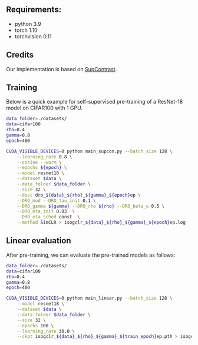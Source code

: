 ## Requirements:
- python 3.9
- torch 1.10
- torchvision 0.11 


## Credits
Our implementation is based on [SupContrast](https://github.com/HobbitLong/SupContrast/).


## Training  
Below is a quick example for self-supervised pre-training of a ResNet-18 model on CIFAR100 with 1 GPU.

```bash
data_folder=./datasets/
data=cifar100
rho=0.4
gamma=0.8
epoch=400

CUDA_VISIBLE_DEVICES=0 python main_supcon.py --batch_size 128 \
    --learning_rate 0.8 \
    --cosine --warm \
    --epochs ${epoch} \
    --model resnet18 \
    --dataset $data \
    --data_folder $data_folder \
    --size 32 \
    --desc dro_${data}_${rho}_${gamma}_${epoch}ep \
    --DRO_mod --DRO_tau_init 0.1 \
    --DRO_gamma ${gamma} --DRO_rho ${rho} --DRO_beta_u 0.5 \
    --DRO_eta_init 0.03  \
    --DRO_eta_sched const  \
    --method SimCLR > isogclr_${data}_${rho}_${gamma}_${epoch}ep.log
```


## Linear evaluation
After pre-training, we can evaluate the pre-trained models as follows:
```bash
data_folder=./datasets/
data=cifar100
rho=0.4
gamma=0.8
epoch=400

CUDA_VISIBLE_DEVICES=0 python main_linear.py --batch_size 128 \
    --model resnet18 \
    --dataset $data \
    --data_folder $data_folder \
    --size 32 \
    --epochs 100 \
    --learning_rate 30.0 \
    --ckpt isogclr_${data}_${rho}_${gamma}_${train_epoch}ep.pth > isogclr_${data}_${rho}_${gamma}_${train_epoch}ep.res
```
